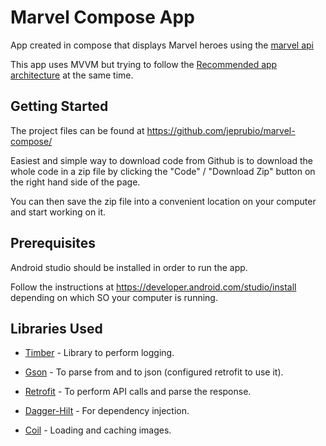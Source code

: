 # Marvel Compose App

App created in compose that displays Marvel heroes using the [marvel api](https://developer.marvel.com/docs)

This app uses MVVM but trying to follow the [Recommended app architecture](https://developer.android.com/jetpack/guide#recommended-app-arch)
at the same time.

## Getting Started

The project files can be found at https://github.com/jeprubio/marvel-compose/

Easiest and simple way to download code from Github is to download the whole code in a zip file by clicking the "Code" / "Download Zip" button on the right hand side of the page.

You can then save the zip file into a convenient location on your computer and start working on it.

## Prerequisites

Android studio should be installed in order to run the app.

Follow the instructions at https://developer.android.com/studio/install depending on which SO your computer is running.


## Libraries Used

- [Timber](https://github.com/JakeWharton/timber) - Library to perform logging.

- [Gson](https://github.com/google/gson) - To parse from and to json (configured retrofit to use it).

- [Retrofit](https://github.com/square/retrofit) - To perform API calls and parse the response.

- [Dagger-Hilt](https://developer.android.com/training/dependency-injection/hilt-android) - For dependency injection.

- [Coil](https://github.com/coil-kt/coil) - Loading and caching images.
